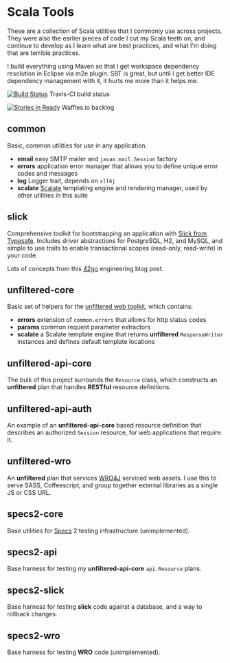 
Scala Tools
===========

These are a collection of Scala utilities that I commonly use across projects. They were
also the earlier pieces of code I cut my Scala teeth on, and continue to develop as I
learn what are best practices, and what I'm doing that are terrible practices.

I build everything using Maven so that I get workspace dependency resolution in Eclipse via m2e plugin. SBT is great, but until I get better IDE dependency management with it, it hurts me more than it helps me.

[![Build Status](https://travis-ci.org/bloo/scala-tools.png?branch=master)](https://travis-ci.org/bloo/scala-tools) Travis-CI build status

[![Stories in Ready](https://badge.waffle.io/bloo/scala-tools.png?label=ready)](http://waffle.io/bloo/scala-tools) Waffles.io backlog

common
------

Basic, common utilities for use in any application.

* __email__ easy SMTP mailer and ```javax.mail.Session``` factory
* __errors__ application error manager that allows you to define unique error codes and messages
* __log__ Logger trait, depends on ```slf4j```
* __scalate__ [Scalate](http://scalate.fusesource.org/) templating engine and rendering manager, used by other utilities in this suite

slick
-----

Comprehensive toolkit for bootstrapping an application with [Slick from Typesafe](http://slick.typesafe.com/). Includes driver
abstractions for PostgreSQL, H2, and MySQL, and simple to use traits to enable transactional scopes (read-only, read-write) in your code.

Lots of concepts from this [42go](http://eng.42go.com/scala-slick-database-drivers-type-safing-session-concurrency/)
engineering blog post.

unfiltered-core
---------------

Basic set of helpers for the [unfiltered web toolkit](http://unfiltered.databinder.net/Unfiltered.html), which contains:
* __errors__ extension of ```common.errors``` that allows for http status codes
* __params__ common request parameter extractors
* __scalate__ a Scalate template engine that returns __unfiltered__ ```ResponseWriter``` instances and defines default template locations

unfiltered-api-core
------------------

The bulk of this project surrounds the ```Resource``` class, which constructs an __unfiltered__ plan that handles __RESTful__ resource
definitions.

unfiltered-api-auth
-------------------

An example of an __unfiltered-api-core__ based resource definition that describes an authorized ```Session``` resource, for web
applications that require it.

unfiltered-wro
--------------

An __unfiltered__ plan that services [WRO4J](https://github.com/alexo/wro4j) serviced web assets. I use this to serve SASS, Coffeescript,
and group together external libraries as a single JS or CSS URL.

specs2-core
-----------

Base utilities for [Specs](http://etorreborre.github.io/specs2/) 2 testing infrastructure  (unimplemented).

specs2-api
----------

Base harness for testing my __unfiltered-api-core__ ```api.Resource``` plans.

specs2-slick
------------

Base harness for testing __slick__ code against a database, and a way to rollback changes.

specs2-wro
----------

Base harness for testing __WRO__ code (unimplemented).

